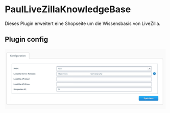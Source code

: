 # PaulLiveZillaKnowledgeBase

Dieses Plugin erweitert eine Shopseite um die Wissensbasis von LiveZilla.


## Plugin config

![Alt Text](https://github.com/marcmanusch/PaulLiveZillaKnowledgeBase/blob/master/PaulLiveZillaKnowledgeBase.jpeg)
